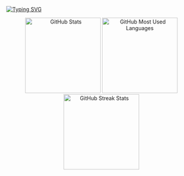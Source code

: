 [![Typing SVG](https://readme-typing-svg.herokuapp.com?font=Aladin&color=6FDA44&size=45&center=true&vCenter=true&width=458&lines=Hey!+This+is+Ganapriya;I'm+a+Backend+Engineer;And+welcoming+you+here)](https://git.io/typing-svg)

<p align="center">

   <img src="https://github-readme-stats.vercel.app/api?username=ganapriyas&title_color=6FDA44&text_color=FFFFFF&show_icons=true&icon_color=6FDA44&hide_border=true&include_all_commits=true&count_private=true&theme=dark" alt="GitHub Stats" height="200" />

   <img src="https://github-readme-stats.vercel.app/api/top-langs?username=ganapriyas&layout=compact&title_color=6FDA44&hide_border=true&text_color=FFFFFF&theme=dark" alt="GitHub Most Used Languages" height="200" />
 <img src="https://github-readme-streak-stats.herokuapp.com/?user=ganapriyas&theme=dark&date_format=j%20M%5B%20Y%5D&currStreakLabel=6FDA44&hide_border=true&fire=6FDA44&ring=6FDA44" alt="GitHub Streak Stats" height="200" />
</p>
</span>
